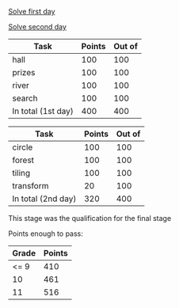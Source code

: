 [Solve first day](https://contest.yandex.ru/roiarchive/contest/2012/enter/)

[Solve second day](https://contest.yandex.ru/roiarchive/contest/2013/enter/)

Task | Points | Out of
--- | --- | ---
hall | 100 | 100
prizes | 100 | 100
river | 100 | 100
search  | 100 | 100
In total (1st day) | 400 | 400

Task | Points | Out of
--- | --- | ---
circle | 100 | 100
forest | 100 | 100
tiling | 100 | 100
transform  | 20 | 100
In total (2nd day) | 320 | 400

This stage was the qualification for the final stage

Points enough to pass:

Grade | Points
--- | ---
<= 9 | 410
10 | 461
11 | 516
